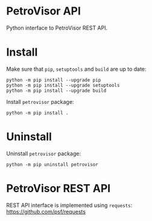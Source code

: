 # PetroVisor API

Python interface to PetroVisor REST API.

# Install

Make sure that `pip`, `setuptools` and `build` are up to date:

    python -m pip install --upgrade pip
    python -m pip install --upgrade setuptools
    python -m pip install --upgrade build

Install `petrovisor` package:
    
    python -m pip install .

# Uninstall

Uninstall `petrovisor` package:

    python -m pip uninstall petrovisor

# PetroVisor REST API

REST API interface is implemented using `requests`: https://github.com/psf/requests